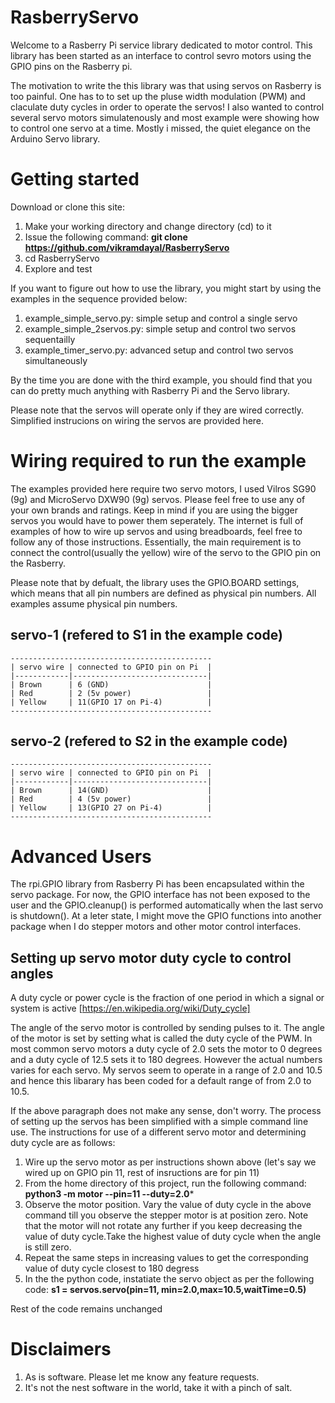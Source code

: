 # RasberryServo

Welcome to a Rasberry Pi service library dedicated to motor control. This library has been started as an interface to control
sevro motors using the GPIO pins on the Rasberry pi. 

The motivation to write the this library was that using servos on Rasberry is too painful. One has to to set up the pluse width modulation (PWM) and claculate duty cycles in order to operate the servos! I also wanted to control several servo motors simulatenously and 
most example were showing how to control one servo at a time. Mostly i missed, the quiet elegance on the Arduino Servo library.

Getting started
===============
Download or clone this site:

1. Make your working directory and change directory (cd) to it
2. Issue the following command:
**git clone https://github.com/vikramdayal/RasberryServo**
3. cd RasberryServo
4. Explore and test

If you want to figure out how to use the library, you might start by using the examples in the sequence provided below:

1. example_simple_servo.py: simple setup and control a single servo
2. example_simple_2servos.py: simple setup and control two servos sequentailly
3. example_timer_servo.py: advanced setup and control two servos simultaneously

By the time you are done with the third example, you should find that you can do pretty much anything with
Rasberry Pi and the Servo library.

Please note that the servos will operate only if they are wired correctly. Simplified instrucions on wiring the servos are provided here.

Wiring required to run the example
==================================

The examples provided here require two servo motors, I used Vilros SG90 (9g) and MicroServo DXW90 (9g) servos. Please feel free 
to use any of your own brands and ratings. Keep in mind if you are using the bigger servos you would have to power them seperately. The internet
is full of examples of how to wire up servos and using breadboards, feel free to follow any of those instructions. Essentially, the main requirement is to connect the control(usually the yellow) wire of the servo to the GPIO pin on the Rasberry.

Please note that by defualt, the library uses the GPIO.BOARD settings, which means that all pin numbers are defined as physical pin numbers. All examples assume physical pin numbers.

 servo-1 (refered to S1 in the example code)
 -------------------------------------------
 
    ---------------------------------------------
    | servo wire | connected to GPIO pin on Pi  |
    |------------|------------------------------|
    | Brown      | 6 (GND)                      |
    | Red        | 2 (5v power)                 |
    | Yellow     | 11(GPIO 17 on Pi-4)          |
    ---------------------------------------------


 servo-2 (refered to S2 in the example code)
 -------------------------------------------
 
    ---------------------------------------------
    | servo wire | connected to GPIO pin on Pi  |
    |------------|------------------------------|
    | Brown      | 14(GND)                      |
    | Red        | 4 (5v power)                 |
    | Yellow     | 13(GPIO 27 on Pi-4)          |
    ---------------------------------------------


Advanced Users
==============
The rpi.GPIO library from Rasberry Pi has been encapsulated within the servo package. For now, the GPIO interface 
has not been exposed to the user and the GPIO.cleanup() is performed automatically when the last servo is shutdown().
At a leter state, I might move the GPIO functions into another package when I do stepper motors and other motor
control interfaces.

Setting up servo motor duty cycle to control angles
----------------------------------------------------
A duty cycle or power cycle is the fraction of one period in which a signal or system is active [https://en.wikipedia.org/wiki/Duty_cycle]

The angle of the servo motor is controlled by sending pulses to it. The angle of the motor is set by setting what is called the duty cycle of the PWM. 
In most common servo motors a duty cycle of 2.0 sets the motor to 0 degrees and a duty cycle of 12.5 sets it to 180 degrees. However the actual numbers varies for each servo. My servos seem to operate in a range of 2.0 and 10.5 and hence this libarary has been coded for a default range of
from 2.0 to 10.5.

If the above paragraph does not make any sense, don't worry. The process of setting up the servos has been simplified with a simple command line use. 
The instructions for use of a different servo motor and determining duty cycle are as follows: 
1. Wire up the servo motor as per instructions shown above (let's say we wired up on GPIO pin 11, rest of insructions are for pin 11)
2. From the home directory of this project, run the following command:
**python3 -m motor --pin=11 --duty=2.0***
3. Observe the motor position. Vary the value of duty cycle in the above command till you observe the stepper motor is at position zero. Note that the motor will not rotate any further if you keep decreasing the value of duty cycle.Take the highest value of duty cycle when the angle is still zero.
4. Repeat the same steps in increasing values to get the corresponding value of duty cycle closest to 180 degress
5. In the the python code, instatiate the servo object as per the following code:
**s1 = servos.servo(pin=11, min=2.0,max=10.5,waitTime=0.5)**

Rest of the code remains unchanged

Disclaimers
===========
1. As is software. Please let me know any feature requests.
2. It's not the nest software in the world, take it with a pinch of salt.


